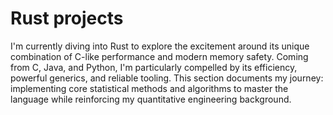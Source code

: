 # Rust projects
I'm currently diving into Rust to explore the excitement around its unique combination of C-like performance and modern memory safety. Coming from C, Java, and Python, I'm particularly compelled by its efficiency, powerful generics, and reliable tooling. This section documents my journey: implementing core statistical methods and algorithms to master the language while reinforcing my quantitative engineering background.